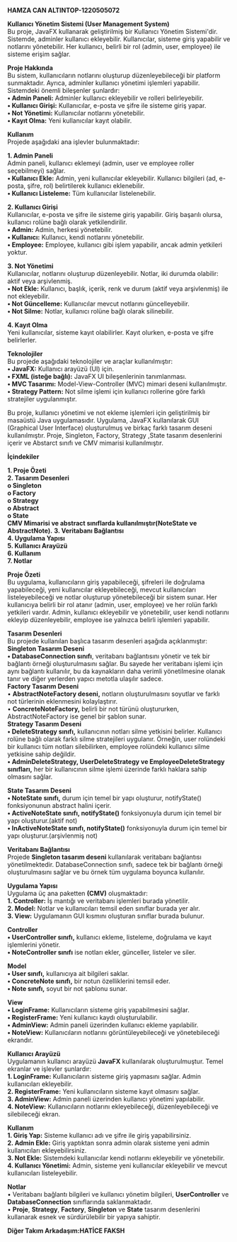 **HAMZA CAN ALTINTOP-1220505072**<br>

**Kullanıcı Yönetim Sistemi (User Management System)** <br>
Bu proje, JavaFX kullanarak geliştirilmiş bir Kullanıcı Yönetim Sistemi'dir. Sistemde, adminler kullanıcı ekleyebilir. Kullanıcılar, sisteme giriş yapabilir ve notlarını yönetebilir. Her kullanıcı, belirli bir rol (admin, user, employee) ile sisteme erişim sağlar.

**Proje Hakkında** <br>
Bu sistem, kullanıcıların notlarını oluşturup düzenleyebileceği bir platform sunmaktadır. Ayrıca, adminler kullanıcı yönetimi işlemleri yapabilir. Sistemdeki önemli bileşenler şunlardır:<br>
**•	Admin Paneli:** Adminler kullanıcı ekleyebilir ve rolleri belirleyebilir.<br>
**•	Kullanıcı Girişi:** Kullanıcılar, e-posta ve şifre ile sisteme giriş yapar.<br>
**•	Not Yönetimi:** Kullanıcılar notlarını yönetebilir.<br>
**•	Kayıt Olma:** Yeni kullanıcılar kayıt olabilir.<br>

**Kullanım**<br>
Projede aşağıdaki ana işlevler bulunmaktadır:<br>

**1. Admin Paneli**<br>
Admin paneli, kullanıcı eklemeyi (admin, user ve employee roller seçebilmeyi) sağlar.<br>
**•	Kullanıcı Ekle:** Admin, yeni kullanıcılar ekleyebilir. Kullanıcı bilgileri (ad, e-posta, şifre, rol) belirtilerek kullanıcı eklenebilir.<br>
**•	Kullanıcı Listeleme:** Tüm kullanıcılar listelenebilir.<br>

**2. Kullanıcı Girişi**<br>
Kullanıcılar, e-posta ve şifre ile sisteme giriş yapabilir. Giriş başarılı olursa, kullanıcı rolüne bağlı olarak yetkilendirilir.<br>
**•	Admin:** Admin, herkesi yönetebilir.<br>
**•	Kullanıcı:** Kullanıcı, kendi notlarını yönetebilir.<br>
**•	Employee:** Employee, kullanıcı gibi işlem yapabilir, ancak admin yetkileri yoktur.<br>

**3. Not Yönetimi**<br>
Kullanıcılar, notlarını oluşturup düzenleyebilir. Notlar, iki durumda olabilir: aktif veya arşivlenmiş.<br>
**•	Not Ekle:** Kullanıcı, başlık, içerik, renk ve durum (aktif veya arşivlenmiş) ile not ekleyebilir.<br>
**•	Not Güncelleme:** Kullanıcılar mevcut notlarını güncelleyebilir.<br>
**•	Not Silme:** Notlar, kullanıcı rolüne bağlı olarak silinebilir.<br>

**4. Kayıt Olma**<br>
Yeni kullanıcılar, sisteme kayıt olabilirler. Kayıt olurken, e-posta ve şifre belirlerler.<br>

**Teknolojiler**<br>
Bu projede aşağıdaki teknolojiler ve araçlar kullanılmıştır:<br>
**•	JavaFX:** Kullanıcı arayüzü (UI) için.<br>
**•	FXML (isteğe bağlı):** JavaFX UI bileşenlerinin tanımlanması.<br>
**•	MVC Tasarımı:** Model-View-Controller (MVC) mimari deseni kullanılmıştır.<br>
**•	Strategy Pattern:** Not silme işlemi için kullanıcı rollerine göre farklı stratejiler uygulanmıştır.<br>

Bu proje, kullanıcı yönetimi ve not ekleme işlemleri için geliştirilmiş bir masaüstü Java uygulamasıdır. Uygulama, JavaFX kullanılarak GUI (Graphical User Interface) oluşturulmuş ve birkaç farklı tasarım deseni kullanılmıştır. Proje, Singleton, Factory, Strategy ,State tasarım desenlerini içerir ve Abstarct sınıfı ve CMV mimarisi kullanılmıştır.<br>

**İçindekiler**<br>

**1.	Proje Özeti**<br>
**2.	Tasarım Desenleri**<br>
**o	Singleton**<br>
**o	Factory**<br>
**o	Strategy**<br>
**o	Abstract**<br>
**o	State**<br>
**CMV Mimarisi ve abstract sınıflarda kullanılmıştır(NoteState ve AbstractNote).**
**3.	Veritabanı Bağlantısı**<br>
**4.	Uygulama Yapısı**<br>
**5.	Kullanıcı Arayüzü**<br>
**6.	Kullanım**<br>
**7.	Notlar**<br>

**Proje Özeti**<br>
Bu uygulama, kullanıcıların giriş yapabileceği, şifreleri ile doğrulama yapabileceği, yeni kullanıcılar ekleyebileceği, mevcut kullanıcıları listeleyebileceği ve notlar oluşturup yönetebileceği bir sistem sunar. Her kullanıcıya belirli bir rol atanır (admin, user, employee) ve her rolün farklı yetkileri vardır. Admin, kullanıcı ekleyebilir ve yönetebilir, user kendi notlarını ekleyip düzenleyebilir, employee ise yalnızca belirli işlemleri yapabilir.<br>


**Tasarım Desenleri**<br>
Bu projede kullanılan başlıca tasarım desenleri aşağıda açıklanmıştır:<br>
**Singleton Tasarım Deseni**<br>
**•	DatabaseConnection sınıfı**, veritabanı bağlantısını yönetir ve tek bir bağlantı örneği oluşturulmasını sağlar. Bu sayede her veritabanı işlemi için aynı bağlantı kullanılır, bu da kaynakların daha verimli yönetilmesine olanak tanır ve diğer yerlerden yapıcı metotla ulaşılır sadece.<br>
**Factory Tasarım Deseni**<br>
•	**AbstractNoteFactory deseni,** notların oluşturulmasını soyutlar ve farklı not türlerinin eklenmesini kolaylaştırır.<br>
•	**ConcreteNoteFactory,** belirli bir not türünü oluştururken, AbstractNoteFactory ise genel bir şablon sunar.<br>
**Strategy Tasarım Deseni**<br>
**•	DeleteStrategy sınıfı,** kullanıcının notları silme yetkisini belirler. Kullanıcı rolüne bağlı olarak farklı silme stratejileri uygulanır. Örneğin, user rolündeki bir kullanıcı tüm notları silebilirken, employee rolündeki kullanıcı silme yetkisine sahip değildir.<br>
**•	AdminDeleteStrategy, UserDeleteStrategy ve EmployeeDeleteStrategy sınıfları,** her bir kullanıcının silme işlemi üzerinde farklı haklara sahip olmasını sağlar.<br>

**State Tasarım Deseni**<br>
**•	NoteState sınıfı,** durum için temel bir yapı oluşturur,  notifyState() fonksiyonunun abstract  halini içerir.<br>
**•	ActiveNoteState sınıfı, notifyState()** fonksiyonuyla durum için temel bir yapı oluşturur.(aktif not)<br>
**•	InActiveNoteState sınıfı, notifyState()** fonksiyonuyla durum için temel bir yapı oluşturur.(arşivlenmiş not)<br>


**Veritabanı Bağlantısı**<br>
Projede **Singleton tasarım deseni** kullanılarak veritabanı bağlantısı yönetilmektedir. DatabaseConnection sınıfı, sadece tek bir bağlantı örneği oluşturulmasını sağlar ve bu örnek tüm uygulama boyunca kullanılır.<br>

**Uygulama Yapısı**<br>
Uygulama üç ana paketten **(CMV)** oluşmaktadır:<br>
**1.	Controller:** İş mantığı ve veritabanı işlemleri burada yönetilir.<br>
**2.	Model:** Notlar ve kullanıcıları temsil eden sınıflar burada yer alır.<br>
**3.	View:** Uygulamanın GUI kısmını oluşturan sınıflar burada bulunur.<br>

**Controller**<br>
**•	UserController sınıfı,** kullanıcı ekleme, listeleme, doğrulama ve kayıt işlemlerini yönetir.<br>
**•	NoteController sınıfı** ise notları ekler, günceller, listeler ve siler.<br>

**Model**<br>
**•	User sınıfı,** kullanıcıya ait bilgileri saklar.<br>
**•	ConcreteNote sınıfı,** bir notun özelliklerini temsil eder.<br>
**•	Note sınıfı,** soyut bir not şablonu sunar.<br>

**View**<br>
**•	LoginFrame:** Kullanıcıların sisteme giriş yapabilmesini sağlar.<br>
**•	RegisterFrame:** Yeni kullanıcı kaydı oluşturulabilir.<br>
**•	AdminView:** Admin paneli üzerinden kullanıcı ekleme yapılabilir.<br>
**•	NoteView:** Kullanıcıların notlarını görüntüleyebileceği ve yönetebileceği ekrandır.<br>

**Kullanıcı Arayüzü**<br>
Uygulamanın kullanıcı arayüzü **JavaFX** kullanılarak oluşturulmuştur. Temel ekranlar ve işlevler şunlardır:<br>
**1.	LoginFrame:** Kullanıcıların sisteme giriş yapmasını sağlar. Admin kullanıcıları ekleyebilir.<br>
**2.	RegisterFrame:** Yeni kullanıcıların sisteme kayıt olmasını sağlar.<br>
**3.	AdminView:** Admin paneli üzerinden kullanıcı yönetimi yapılabilir.<br>
**4.	NoteView:** Kullanıcıların notlarını ekleyebileceği, düzenleyebileceği ve silebileceği ekran.<br>

**Kullanım**<br>
**1.	Giriş Yap:** Sisteme kullanıcı adı ve şifre ile giriş yapabilirsiniz.<br>
**2.	Admin Ekle:** Giriş yaptıktan sonra admin olarak sisteme yeni admin kullanıcıları ekleyebilirsiniz.<br>
**3.	Not Ekle:** Sistemdeki kullanıcılar kendi notlarını ekleyebilir ve yönetebilir.<br>
**4.	Kullanıcı Yönetimi:** Admin, sisteme yeni kullanıcılar ekleyebilir ve mevcut kullanıcıları listeleyebilir.<br>

**Notlar**<br>
•	Veritabanı bağlantı bilgileri ve kullanıcı yönetim bilgileri, **UserController** ve **DatabaseConnection** sınıflarında saklanmaktadır.<br>
•	**Proje**, **Strategy**, **Factory**, **Singleton** ve **State** tasarım desenlerini kullanarak esnek ve sürdürülebilir bir yapıya sahiptir.<br>

**Diğer Takım Arkadaşım:HATİCE FAKSH**

